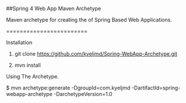 ##Spring 4 Web App Maven Archetype

Maven archetype for creating the of Spring Based Web Applications.

========================

Installation 

1) git clone  https://github.com/kyeljmd/Spring-WebApp-Archetype.git

2) mvn install 

Using The Archetype.

$   mvn archetype:generate -DgroupId=com.kyeljmd -DartifactId=spring-webapp-archetype -DarchetypeVersion=1.0


